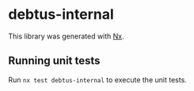 # debtus-internal

This library was generated with [Nx](https://nx.dev).

## Running unit tests

Run `nx test debtus-internal` to execute the unit tests.
